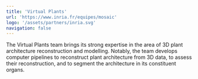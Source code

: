 ```yaml
---
title: 'Virtual Plants'
url: 'https://www.inria.fr/equipes/mosaic'
logo: '/assets/partners/inria.svg'
navigation: false
---
```


The Virtual Plants team brings its strong expertise in the area of 3D plant architecture reconstruction and modelling. Notably, the team develops computer pipelines to reconstruct plant architecture from 3D data, to assess their reconstruction, and to segment the architecture in its constituent organs.
